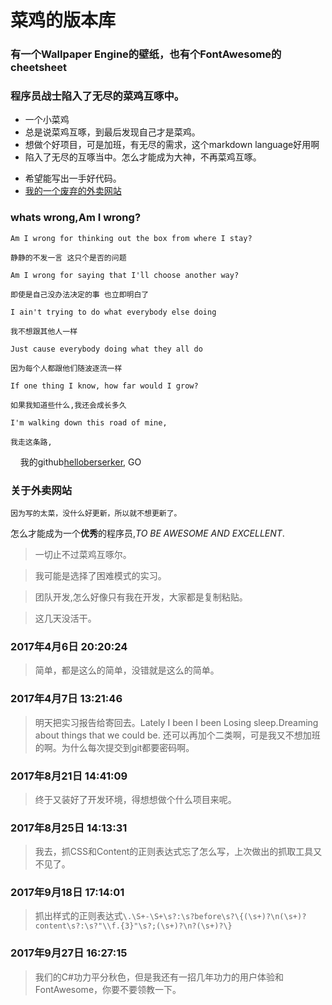 # 菜鸡的版本库
### 有一个Wallpaper Engine的壁纸，也有个FontAwesome的cheetsheet
### 程序员战士陷入了无尽的菜鸡互啄中。
+ 一个小菜鸡
+ 总是说菜鸡互啄，到最后发现自己才是菜鸡。
+ 想做个好项目，可是加班，有无尽的需求，这个markdown language好用啊
+ 陷入了无尽的互啄当中。怎么才能成为大神，不再菜鸡互啄。
* 希望能写出一手好代码。
* [我的一个废弃的外卖网站](http://computewarrior.cn/main)

### whats wrong,Am I wrong?


    Am I wrong for thinking out the box from where I stay?
    
    静静的不发一言 这只个是否的问题
    
    Am I wrong for saying that I'll choose another way?
    
    即使是自己没办法决定的事 也立即明白了
    
    I ain't trying to do what everybody else doing
    
    我不想跟其他人一样
    
    Just cause everybody doing what they all do
    
    因为每个人都跟他们随波逐流一样
    
    If one thing I know, how far would I grow?
    
    如果我知道些什么,我还会成长多久
    
    I'm walking down this road of mine,
    
    我走这条路,
    
我的github[helloberserker](https://github.com/helloberserker), GO
    
### 关于外卖网站

    因为写的太菜，没什么好更新，所以就不想更新了。
    
    
怎么才能成为一个**优秀**的程序员,*TO BE AWESOME AND EXCELLENT*.
> 一切止不过菜鸡互啄尔。

> 我可能是选择了困难模式的实习。

> 团队开发,怎么好像只有我在开发，大家都是复制粘贴。

> 这几天没活干。

### 2017年4月6日 20:20:24
> 简单，都是这么的简单，没错就是这么的简单。

### 2017年4月7日 13:21:46
> 明天把实习报告给寄回去。Lately I been I been Losing sleep.Dreaming about things that we could be.
还可以再加个二类啊，可是我又不想加班的啊。为什么每次提交到git都要密码啊。

### 2017年8月21日 14:41:09
> 终于又装好了开发环境，得想想做个什么项目来呢。

### 2017年8月25日 14:13:31
> 我去，抓CSS和Content的正则表达式忘了怎么写，上次做出的抓取工具又不见了。

### 2017年9月18日 17:14:01
> 抓出样式的正则表达式```\.\S+-\S+\s?:\s?before\s?\{(\s+)?\n(\s+)?content\s?:\s?"\\f.{3}"\s?;(\s+)?\n?(\s+)?\}```

### 2017年9月27日 16:27:15
> 我们的C#功力平分秋色，但是我还有一招几年功力的用户体验和FontAwesome，你要不要领教一下。